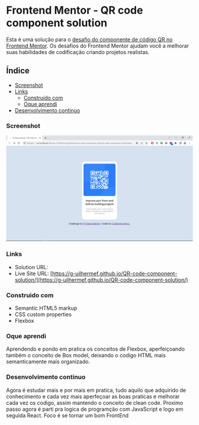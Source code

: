# Frontend Mentor - QR code component solution

Esta é uma solução para o [desafio do componente de código QR no Frontend Mentor](https://www.frontendmentor.io/challenges/qr-code-component-iux_sIO_H). Os desafios do Frontend Mentor ajudam você a melhorar suas habilidades de codificação criando projetos realistas.

## Índice

- [Screenshot](#screenshot)
- [Links](#links)
  - [Construido com](#construido-com)
  - [Oque aprendi](#oque-aprendi)
- [Desenvolvimento continuo](#desenvolvimento-continuo)

### Screenshot

![](./images/qr-code-component-image.png)

### Links

- Solution URL: [](https://github.com/G-uilhermeF/qr-code-component-main)
- Live Site URL: [https://g-uilhermef.github.io/QR-code-component-solution/](https://g-uilhermef.github.io/QR-code-component-solution/)

### Construido com

- Semantic HTML5 markup
- CSS custom properties
- Flexbox

### Oque aprendi

Aprendendo e pondo em pratica os conceitos de Flexbox, aperfeiçoando também o conceito de Box model, deixando o codigo HTML mais semanticamente mais organizado.

### Desenvolvimento continuo

Agora é estudar mais e por mais em pratica, tudo aquilo que adquirido de conhecimento e cada vez mais aperfeçoar as boas praticas e melhorar cada vez os codigo, assim mantendo o conceito de clean code. Proximo passo agora é parti pra logica de programção com JavaScript e logo em seguida React. Foco é se tornar um bom FrontEnd
